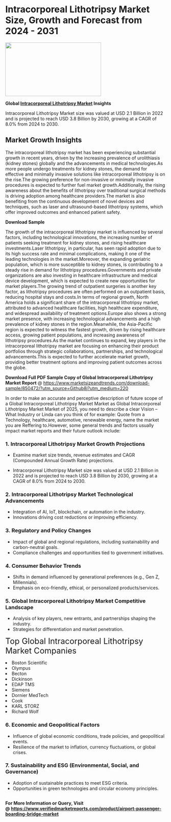 <H1>Intracorporeal Lithotripsy Market Size, Growth and Forecast from 2024 - 2031</H1><img class="aligncenter size-medium wp-image-584254" src="https://thirdeyenews.in/wp-content/uploads/2024/09/Global-Market-Research-300x168.jpeg" alt="" width="300" height="168" /><p><strong>Global&nbsp;<a href="https://www.marketsizeandtrends.com/download-sample/850472/?utm_source=Github8j?utm_medium=220">Intracorporeal Lithotripsy Market</a> Insights</strong></p><p>Intracorporeal Lithotripsy Market size was valued at USD 2.1 Billion in 2022 and is projected to reach USD 3.8 Billion by 2030, growing at a CAGR of 8.0% from 2024 to 2030.</p><p><h2>Market Growth Insights</h2> <p>The intracorporeal lithotripsy market has been experiencing substantial growth in recent years, driven by the increasing prevalence of urolithiasis (kidney stones) globally and the advancements in medical technologies.As more people undergo treatments for kidney stones, the demand for effective and minimally invasive solutions like intracorporeal lithotripsy is on the rise.The growing preference for non-invasive or minimally invasive procedures is expected to further fuel market growth.Additionally, the rising awareness about the benefits of lithotripsy over traditional surgical methods is driving adoption among healthcare providers.The market is also benefiting from the continuous development of novel devices and techniques, such as laser and ultrasound-based lithotripsy systems, which offer improved outcomes and enhanced patient safety.</p> <p><strong>Download Sample</strong></p> <p>The growth of the intracorporeal lithotripsy market is influenced by several factors, including technological innovations, the increasing number of patients seeking treatment for kidney stones, and rising healthcare investments.Laser lithotripsy, in particular, has seen rapid adoption due to its high success rate and minimal complications, making it one of the leading technologies in the market.Moreover, the expanding geriatric population, which is more susceptible to kidney stones, is contributing to a steady rise in demand for lithotripsy procedures.Governments and private organizations are also investing in healthcare infrastructure and medical device development, which is expected to create new opportunities for market players.The growing trend of outpatient surgeries is another key factor, as lithotripsy procedures are often performed on an outpatient basis, reducing hospital stays and costs.In terms of regional growth, North America holds a significant share of the intracorporeal lithotripsy market, attributed to advanced healthcare facilities, high healthcare expenditure, and widespread availability of treatment options.Europe also shows a strong market presence, with increasing technological advancements and a high prevalence of kidney stones in the region.Meanwhile, the Asia-Pacific region is expected to witness the fastest growth, driven by rising healthcare access, growing patient populations, and increasing awareness of lithotripsy procedures.As the market continues to expand, key players in the intracorporeal lithotripsy market are focusing on enhancing their product portfolios through strategic collaborations, partnerships, and technological advancements.This is expected to further accelerate market growth, providing better treatment options and improving patient outcomes across the globe.</p> <p><span class=""><strong>Download Full PDF Sample Copy of Global Intracorporeal Lithotripsy Market Report</strong> @ <a href="https://www.marketsizeandtrends.com/download-sample/850472/?utm_source=Github8j?utm_medium=220" target="_blank">https://www.marketsizeandtrends.com/download-sample/850472/?utm_source=Github8j?utm_medium=220</a></span></p><p>In order to make an accurate and perceptive description of future scope of a Global&nbsp;Intracorporeal Lithotripsy Market Market as Global&nbsp;Intracorporeal Lithotripsy Market Market of 2025, you need to describe a clear Vision &ndash; What Industry or Linda can you think of for example: Quote from a Technology, healthcare, automotive, renewable energy, name the market you are Reffering to.However, some general trends and factors usually impact market reports and their future outlook include:</p><h3>1.&nbsp;<strong>Intracorporeal Lithotripsy Market Growth Projections</strong></h3><ul><li>Examine market size trends, revenue estimates and CAGR (Compounded Annual Growth Rate) projections.</li><li><p>Intracorporeal Lithotripsy Market size was valued at USD 2.1 Billion in 2022 and is projected to reach USD 3.8 Billion by 2030, growing at a CAGR of 8.0% from 2024 to 2030.</p></li></ul><h3>2.&nbsp;<strong>Intracorporeal Lithotripsy Market Technological Advancements</strong></h3><ul><li>Integration of AI, IoT, blockchain, or automation in the industry.</li><li>Innovations driving cost reductions or improving efficiency.</li></ul><h3>3.&nbsp;<strong>Regulatory and Policy Changes</strong></h3><ul><li>Impact of global and regional regulations, including sustainability and carbon-neutral goals.</li><li>Compliance challenges and opportunities tied to government initiatives.</li></ul><h3>4.&nbsp;<strong>Consumer Behavior Trends</strong></h3><ul><li>Shifts in demand influenced by generational preferences (e.g., Gen Z, Millennials).</li><li>Emphasis on eco-friendly, ethical, or personalized products/services.</li></ul><h3>5.&nbsp;<strong>Global Intracorporeal Lithotripsy Market Competitive Landscape</strong></h3><ul><li>Analysis of key players, new entrants, and partnerships shaping the industry.</li><li>Strategies for differentiation and market penetration.</li></ul><p data-pm-slice="1 1 []"><span style="color: inherit; font-family: inherit; font-size: 25px;">Top Global Intracorporeal Lithotripsy Market Companies</span></p><div class="" data-test-id=""><p><li>Boston Scientific</li><li> Olympus</li><li> Becton</li><li> Dickinson</li><li> EDAP TMS</li><li> Siemens</li><li> Dornier MedTech</li><li> Cook</li><li> KARL STORZ</li><li> Richard Wolf</li></p></div><h3>6.&nbsp;<strong>Economic and Geopolitical Factors</strong></h3><ul><li>Influence of global economic conditions, trade policies, and geopolitical events.</li><li>Resilience of the market to inflation, currency fluctuations, or global crises.</li></ul><h3>7.&nbsp;<strong>Sustainability and ESG (Environmental, Social, and Governance)</strong></h3><ul><li>Adoption of sustainable practices to meet ESG criteria.</li><li>Opportunities in green technologies and circular economy principles.</li></ul><h2><strong style="font-size: 14px;">For More Information or Query, Visit @&nbsp;</strong><a style="background-color: #ffffff; font-size: 14px;" href="https://www.marketsizeandtrends.com/report/intracorporeal-lithotripsy-market/" target="_blank">https://www.verifiedmarketreports.com/product/airport-passenger-boarding-bridge-market</a></h2>